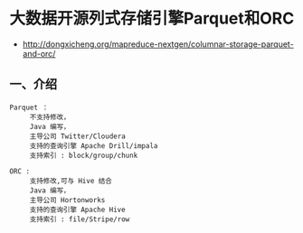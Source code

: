 # 大数据开源列式存储引擎Parquet和ORC

- http://dongxicheng.org/mapreduce-nextgen/columnar-storage-parquet-and-orc/


## 一、介绍

```
Parquet ：
     不支持修改，
     Java 编写，
     主导公司 Twitter/Cloudera
     支持的查询引擎 Apache Drill/impala
     支持索引 : block/group/chunk

ORC :
     支持修改,可与 Hive 结合
     Java 编写，
     主导公司 Hortonworks
     支持的查询引擎 Apache Hive
     支持索引 : file/Stripe/row

```
